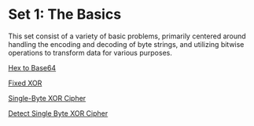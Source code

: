 # Set 1: The Basics
This set consist of a variety of basic problems, primarily centered around 
handling the encoding and decoding of byte strings, and utilizing bitwise operations
to transform data for various purposes.

[Hex to Base64](https://github.com/AashrayAnand/CryptoPalsCPP/blob/master/Set1/HexToB64.cpp)

[Fixed XOR](https://github.com/AashrayAnand/CryptoPalsCPP/blob/master/Set1/FixedXor.cpp)

[Single-Byte XOR Cipher](https://github.com/AashrayAnand/CryptoPalsCPP/blob/master/Set1/SingleByteXorCipher.cpp)

[Detect Single Byte XOR Cipher](https://github.com/AashrayAnand/CryptoPalsCPP/blob/master/Set1/DetectSingleCharXor.cpp)
